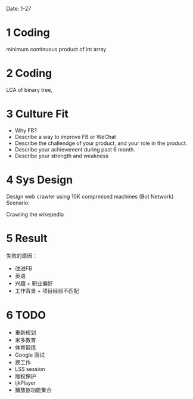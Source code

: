 Date: 1-27 

# 1 Coding
minimum continuous product of int array

# 2 Coding
LCA of binary tree, 

# 3 Culture Fit
- Why FB? 
- Describe a way to improve FB or WeChat 
- Describe the challendge of your product, and your role in the product.
- Describe your achievement during past 6 month.
- Describe your strength and weakness

# 4 Sys Design
Design web crawler using 10K comprmised machines (Bot Network)
Scenario:

Crawling the wikepedia 

# 5 Result
失败的原因：

- 改进FB
- 英语
- 兴趣 + 职业偏好
- 工作背景 + 项目经验不匹配

# 6 TODO
- 重新规划
- 米多教育
- 体育锻炼
- Google 面试
- 换工作
- LSS session
- 版权保护
- ijkPlayer 
- 播放器功能集合




